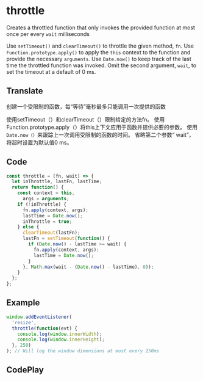 # throttle

Creates a throttled function that only invokes the provided function at most once per every `wait` milliseconds

Use `setTimeout()` and `clearTimeout()` to throttle the given method, `fn`.
Use `Function.prototype.apply()` to apply the `this` context to the function and provide the necessary `arguments`.
Use `Date.now()` to keep track of the last time the throttled function was invoked.
Omit the second argument, `wait`, to set the timeout at a default of 0 ms.

## Translate

创建一个受限制的函数，每“等待”毫秒最多只能调用一次提供的函数

使用setTimeout（）和clearTimeout（）限制给定的方法fn。
使用Function.prototype.apply（）将this上下文应用于函数并提供必要的参数。
使用`Date.now（）`来跟踪上一次调用受限制的函数的时间。
省略第二个参数“ wait”，将超时设置为默认值0 ms。

## Code

```js
const throttle = (fn, wait) => {
  let inThrottle, lastFn, lastTime;
  return function() {
    const context = this,
      args = arguments;
    if (!inThrottle) {
      fn.apply(context, args);
      lastTime = Date.now();
      inThrottle = true;
    } else {
      clearTimeout(lastFn);
      lastFn = setTimeout(function() {
        if (Date.now() - lastTime >= wait) {
          fn.apply(context, args);
          lastTime = Date.now();
        }
      }, Math.max(wait - (Date.now() - lastTime), 0));
    }
  };
};
```

## Example

```js
window.addEventListener(
  'resize',
  throttle(function(evt) {
    console.log(window.innerWidth);
    console.log(window.innerHeight);
  }, 250)
); // Will log the window dimensions at most every 250ms
```

## CodePlay

<template>
  <code-play codeplay-id="" />
</template>
